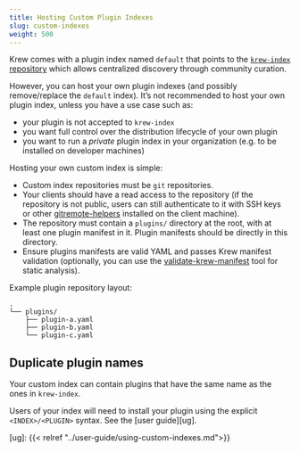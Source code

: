 ```yaml
---
title: Hosting Custom Plugin Indexes
slug: custom-indexes
weight: 500
---
```


Krew comes with a plugin index named `default` that points to the
[`krew-index` repository](https://github.com/kubernetes-sigs/krew) which allows
centralized discovery through community curation.

However, you can host your own plugin indexes (and possibly remove/replace the
`default` index). It’s not recommended to host your own plugin index, unless you
have a use case such as:

- your plugin is not accepted to `krew-index`
- you want full control over the distribution lifecycle of your own plugin
- you want to run a _private_ plugin index in your organization (e.g. to be
  installed on developer machines)

Hosting your own custom index is simple:

- Custom index repositories must be `git` repositories.
- Your clients should have a read access to the repository (if the repository
  is not public, users can still authenticate to it with SSH keys or other
  [gitremote-helpers](https://git-scm.com/docs/gitremote-helpers) installed
  on the client machine).
- The repository must contain a `plugins/` directory at the root, with at least
  one plugin manifest in it. Plugin manifests should be directly in this
  directory.
- Ensure plugins manifests are valid YAML and passes Krew manifest validation
  (optionally, you can use the
  [validate-krew-manifest](https://github.com/kubernetes-sigs/krew/tree/master/cmd/validate-krew-manifest)
  tool for static analysis).

Example plugin repository layout:

```text
.
└── plugins/
    ├── plugin-a.yaml
    ├── plugin-b.yaml
    └── plugin-c.yaml
```

## Duplicate plugin names

Your custom index can contain plugins that have the same name as the ones in
`krew-index`.

Users of your index will need to install your plugin using the
explicit `<INDEX>/<PLUGIN>` syntax. See the [user guide][ug].

[ug]: {{< relref "../user-guide/using-custom-indexes.md">}}
